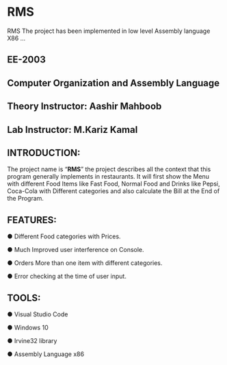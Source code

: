 # RMS
RMS The project has been implemented in low level Assembly language X86 ...




## EE-2003
## Computer Organization and Assembly Language

## Theory Instructor: Aashir Mahboob 
## Lab Instructor: M.Kariz Kamal

## INTRODUCTION:

The project name is “**RMS**” the project describes
all the context that this program generally implements in restaurants. It will first
show the Menu with different Food Items like Fast Food, Normal Food and Drinks
like Pepsi, Coca-Cola with Different categories and also calculate the Bill at the
End of the Program.



## FEATURES:

● Different Food categories with Prices.

● Much Improved user interference on Console.

● Orders More than one item with different categories.

● Error checking at the time of user input.


## TOOLS:

● Visual Studio Code

● Windows 10

● Irvine32 library

● Assembly Language x86





